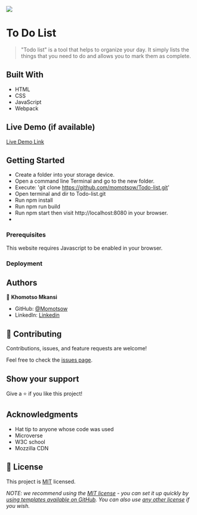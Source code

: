 ![](https://img.shields.io/badge/Microverse-blueviolet)

# To Do List

> "Todo list" is a tool that helps to organize your day. It simply lists the things that you need to do and allows you to mark them as complete.


## Built With

- HTML
- CSS
- JavaScript
- Webpack

## Live Demo (if available)

[Live Demo Link](https://momotsow.github.io/Todo-list//dist/)


## Getting Started

- Create a folder into your storage device.
- Open a command line Terminal and go to the new folder.
- Execute: 'git clone https://github.com/momotsow/Todo-list.git'
- Open terminal and dir to Todo-list.git
- Run npm install
- Run npm run build
- Run npm start then visit http://localhost:8080 in your browser.
- 
### Prerequisites
This website requires Javascript to be enabled in your browser.
### Deployment

## Authors

👤 **Khomotso Mkansi**

- GitHub: [@Momotsow](https://github.com/momotsow)
- LinkedIn: [Linkedin](https://www.linkedin.com/in/khomotso-prudence-mkansi-aa7794b7/)


## 🤝 Contributing

Contributions, issues, and feature requests are welcome!

Feel free to check the [issues page](../../issues/).

## Show your support

Give a ⭐️ if you like this project!

## Acknowledgments

- Hat tip to anyone whose code was used
- Microverse
- W3C school
- Mozzilla CDN

## 📝 License

This project is [MIT](./LICENSE) licensed.

_NOTE: we recommend using the [MIT license](https://choosealicense.com/licenses/mit/) - you can set it up quickly by [using templates available on GitHub](https://docs.github.com/en/communities/setting-up-your-project-for-healthy-contributions/adding-a-license-to-a-repository). You can also use [any other license](https://choosealicense.com/licenses/) if you wish._
